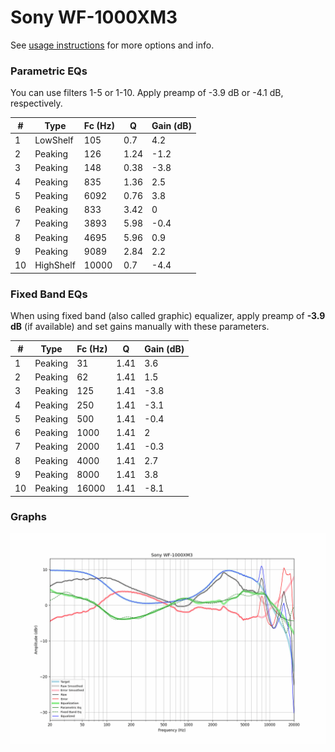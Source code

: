 # Sony WF-1000XM3
See [usage instructions](https://github.com/jaakkopasanen/AutoEq#usage) for more options and info.

### Parametric EQs
You can use filters 1-5 or 1-10. Apply preamp of -3.9 dB or -4.1 dB, respectively.

|   # | Type      |   Fc (Hz) |    Q |   Gain (dB) |
|-----|-----------|-----------|------|-------------|
|   1 | LowShelf  |       105 | 0.7  |         4.2 |
|   2 | Peaking   |       126 | 1.24 |        -1.2 |
|   3 | Peaking   |       148 | 0.38 |        -3.8 |
|   4 | Peaking   |       835 | 1.36 |         2.5 |
|   5 | Peaking   |      6092 | 0.76 |         3.8 |
|   6 | Peaking   |       833 | 3.42 |         0   |
|   7 | Peaking   |      3893 | 5.98 |        -0.4 |
|   8 | Peaking   |      4695 | 5.96 |         0.9 |
|   9 | Peaking   |      9089 | 2.84 |         2.2 |
|  10 | HighShelf |     10000 | 0.7  |        -4.4 |

### Fixed Band EQs
When using fixed band (also called graphic) equalizer, apply preamp of **-3.9 dB** (if available) and set gains manually with these parameters.

|   # | Type    |   Fc (Hz) |    Q |   Gain (dB) |
|-----|---------|-----------|------|-------------|
|   1 | Peaking |        31 | 1.41 |         3.6 |
|   2 | Peaking |        62 | 1.41 |         1.5 |
|   3 | Peaking |       125 | 1.41 |        -3.8 |
|   4 | Peaking |       250 | 1.41 |        -3.1 |
|   5 | Peaking |       500 | 1.41 |        -0.4 |
|   6 | Peaking |      1000 | 1.41 |         2   |
|   7 | Peaking |      2000 | 1.41 |        -0.3 |
|   8 | Peaking |      4000 | 1.41 |         2.7 |
|   9 | Peaking |      8000 | 1.41 |         3.8 |
|  10 | Peaking |     16000 | 1.41 |        -8.1 |

### Graphs
![](./Sony%20WF-1000XM3.png)
